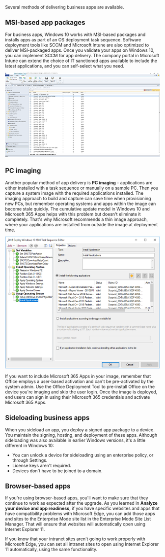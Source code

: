 Several methods of delivering business apps are available.

## MSI-based app packages

For business apps, Windows 10 works with MSI-based packages and installs apps as part of an OS deployment task sequence. Software deployment tools like SCCM and Microsoft Intune are also optimized to deliver MSI-packaged apps. Once you validate your apps on Windows 10, you can implement SCCM for app delivery. The company portal in Microsoft Intune can extend the choice of IT sanctioned apps available to include the latest applications, and you can self-select what you need.

![Microsoft Intune application management](../media/step-3-office-and-lob-app-delivery-media-3-50.png)

## PC imaging

Another popular method of app delivery is **PC imaging** - applications are either installed with a task sequence or manually on a sample PC. Then you capture a system image with the required applications installed. The imaging approach to build and capture can save time when provisioning new PCs, but remember operating systems and apps within the image can become stale quickly. The cumulative update model in Windows 10 and Microsoft 365 Apps helps with this problem but doesn't eliminate it completely. That's why Microsoft recommends a thin image approach, where your applications are installed from outside the image at deployment time.

![Task Sequence Editor](../media/step-3-office-and-lob-app-delivery-media-4.png)

If you want to include Microsoft 365 Apps in your image, remember that Office employs a user-based activation and can't be pre-activated by the system admin. Use the Office Deployment Tool to pre-install Office on the device you're imaging and skip the user login. Once the image is deployed, end users can sign in using their Microsoft 365 credentials and activate Microsoft 365 Apps.

## Sideloading business apps

When you sideload an app, you deploy a signed app package to a device. You maintain the signing, hosting, and deployment of these apps. Although sideloading was also available in earlier Windows versions, it's a little different in Windows 10:

- You can unlock a device for sideloading using an enterprise policy, or through Settings.
- License keys aren't required.
- Devices don't have to be joined to a domain.

## Browser-based apps

If you're using browser-based apps, you'll want to make sure that they continue to work as expected after the upgrade. As you learned in **Analyze your device and app readiness,** if you have specific websites and apps that have compatibility problems with Microsoft Edge, you can add those apps and sites to the Enterprise Mode site list in the Enterprise Mode Site List Manager. That will ensure that websites will automatically open using Internet Explorer 11.

If you know that your intranet sites aren't going to work properly with Microsoft Edge, you can set all intranet sites to open using Internet Explorer 11 automatically, using the same functionality.
